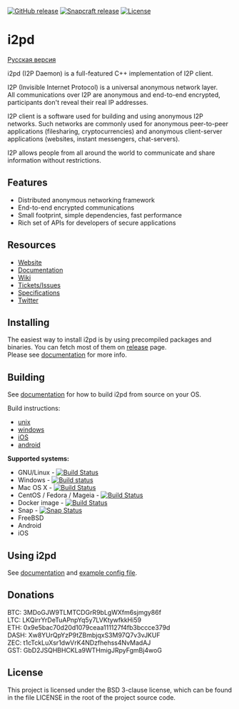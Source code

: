 [![GitHub release](https://img.shields.io/github/release/PurpleI2P/i2pd.svg?label=latest%20release)](https://github.com/PurpleI2P/i2pd/releases/latest)
[![Snapcraft release](https://snapcraft.io/i2pd/badge.svg)](https://snapcraft.io/i2pd)
[![License](https://img.shields.io/github/license/PurpleI2P/i2pd.svg)](https://github.com/PurpleI2P/i2pd/blob/openssl/LICENSE)

i2pd
====

[Русская версия](https://github.com/PurpleI2P/i2pd_docs_ru/blob/master/README.md)

i2pd (I2P Daemon) is a full-featured C++ implementation of I2P client.  

I2P (Invisible Internet Protocol) is a universal anonymous network layer.  
All communications over I2P are anonymous and end-to-end encrypted, participants
don't reveal their real IP addresses.  

I2P client is a software used for building and using anonymous I2P
networks. Such networks are commonly used for anonymous peer-to-peer
applications (filesharing, cryptocurrencies) and anonymous client-server
applications (websites, instant messengers, chat-servers).  

I2P allows people from all around the world to communicate and share information
without restrictions.  

Features
--------

* Distributed anonymous networking framework  
* End-to-end encrypted communications  
* Small footprint, simple dependencies, fast performance  
* Rich set of APIs for developers of secure applications  

Resources
---------

* [Website](http://i2pd.website)
* [Documentation](https://i2pd.readthedocs.io/en/latest/)
* [Wiki](https://github.com/PurpleI2P/i2pd/wiki)
* [Tickets/Issues](https://github.com/PurpleI2P/i2pd/issues)
* [Specifications](https://geti2p.net/spec)
* [Twitter](https://twitter.com/hashtag/i2pd)

Installing
----------

The easiest way to install i2pd is by using precompiled packages and binaries.
You can fetch most of them on [release](https://github.com/PurpleI2P/i2pd/releases/latest) page.  
Please see [documentation](https://i2pd.readthedocs.io/en/latest/user-guide/install/) for more info.

Building
--------
See [documentation](https://i2pd.readthedocs.io/en/latest/) for how to build
i2pd from source on your OS.  


Build instructions:

* [unix](https://i2pd.readthedocs.io/en/latest/devs/building/unix/)
* [windows](https://i2pd.readthedocs.io/en/latest/devs/building/windows/)
* [iOS](https://i2pd.readthedocs.io/en/latest/devs/building/ios/)
* [android](https://i2pd.readthedocs.io/en/latest/devs/building/android/)


**Supported systems:**

* GNU/Linux - [![Build Status](https://travis-ci.org/PurpleI2P/i2pd.svg?branch=openssl)](https://travis-ci.org/PurpleI2P/i2pd)
* Windows - [![Build status](https://ci.appveyor.com/api/projects/status/1908qe4p48ff1x23?svg=true)](https://ci.appveyor.com/project/PurpleI2P/i2pd)
* Mac OS X - [![Build Status](https://travis-ci.org/PurpleI2P/i2pd.svg?branch=openssl)](https://travis-ci.org/PurpleI2P/i2pd)
* CentOS / Fedora / Mageia - [![Build Status](https://copr.fedorainfracloud.org/coprs/supervillain/i2pd/package/i2pd-git/status_image/last_build.png)](https://copr.fedorainfracloud.org/coprs/supervillain/i2pd/package/i2pd-git/)
* Docker image - [![Build Status](https://dockerbuildbadges.quelltext.eu/status.svg?organization=meeh&repository=i2pd)](https://hub.docker.com/r/meeh/i2pd/builds/)
* Snap - [![Snap Status](https://build.snapcraft.io/badge/PurpleI2P/i2pd-snap.svg)](https://build.snapcraft.io/user/PurpleI2P/i2pd-snap)
* FreeBSD
* Android
* iOS

Using i2pd
----------

See [documentation](https://i2pd.readthedocs.io/en/latest/user-guide/run/) and
[example config file](https://github.com/PurpleI2P/i2pd/blob/openssl/contrib/i2pd.conf).

Donations
---------

BTC: 3MDoGJW9TLMTCDGrR9bLgWXfm6sjmgy86f  
LTC: LKQirrYrDeTuAPnpYq5y7LVKtywfkkHi59  
ETH: 0x9e5bac70d20d1079ceaa111127f4fb3bccce379d  
DASH: Xw8YUrQpYzP9tZBmbjqxS3M97Q7v3vJKUF  
ZEC: t1cTckLuXsr1dwVrK4NDzfhehss4NvMadAJ  
GST: GbD2JSQHBHCKLa9WTHmigJRpyFgmBj4woG  

License
-------

This project is licensed under the BSD 3-clause license, which can be found in the file
LICENSE in the root of the project source code.  
